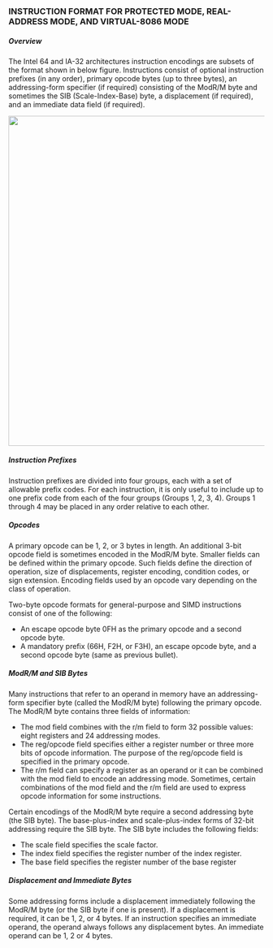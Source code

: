 ### INSTRUCTION FORMAT FOR PROTECTED MODE, REAL-ADDRESS MODE, AND VIRTUAL-8086 MODE
##### Overview
The Intel 64 and IA-32 architectures instruction encodings are subsets of the format shown in below figure. Instructions consist of optional instruction prefixes (in any order), primary opcode bytes (up to three bytes), an addressing-form specifier (if required) consisting of the ModR/M byte and sometimes the SIB (Scale-Index-Base) byte, a displacement (if required), and an immediate data field (if required).

<img width="650" src="https://github.com/fffclaypool/x86_64_basics/blob/images/Figure_0004.png">

##### Instruction Prefixes
Instruction prefixes are divided into four groups, each with a set of allowable prefix codes. For each instruction, it is only useful to include up to one prefix code from each of the four groups (Groups 1, 2, 3, 4). Groups 1 through 4 may be placed in any order relative to each other.

##### Opcodes
A primary opcode can be 1, 2, or 3 bytes in length. An additional 3-bit opcode field is sometimes encoded in the ModR/M byte. Smaller fields can be defined within the primary opcode. Such fields define the direction of operation, size of displacements, register encoding, condition codes, or sign extension. Encoding fields used by an opcode vary depending on the class of operation.

Two-byte opcode formats for general-purpose and SIMD instructions consist of one of the following:
- An escape opcode byte 0FH as the primary opcode and a second opcode byte.
- A mandatory prefix (66H, F2H, or F3H), an escape opcode byte, and a second opcode byte (same as previous bullet).

##### ModR/M and SIB Bytes
Many instructions that refer to an operand in memory have an addressing-form specifier byte (called the ModR/M byte) following the primary opcode. The ModR/M byte contains three fields of information:
- The mod field combines with the r/m field to form 32 possible values: eight registers and 24 addressing modes.
- The reg/opcode field specifies either a register number or three more bits of opcode information. The purpose of the reg/opcode field is specified in the primary opcode.
- The r/m field can specify a register as an operand or it can be combined with the mod field to encode an addressing mode. Sometimes, certain combinations of the mod field and the r/m field are used to express opcode information for some instructions.

Certain encodings of the ModR/M byte require a second addressing byte (the SIB byte). The base-plus-index and scale-plus-index forms of 32-bit addressing require the SIB byte. The SIB byte includes the following fields:
- The scale field specifies the scale factor.
- The index field specifies the register number of the index register.
- The base field specifies the register number of the base register

##### Displacement and Immediate Bytes
Some addressing forms include a displacement immediately following the ModR/M byte (or the SIB byte if one is present). If a displacement is required, it can be 1, 2, or 4 bytes.
If an instruction specifies an immediate operand, the operand always follows any displacement bytes. An immediate operand can be 1, 2 or 4 bytes.
